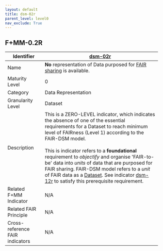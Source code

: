 ```yaml
---
layout: default
title: dsm-02r
parent_level: level0
nav_exclude: True
---
```


## F+MM-0.2R

| Identifier | [dsm-02r](https://github.com/FAIRplus/Data-Maturity/blob/master/docs/_indicators/dsm-02r.md) |
| --------- | ----------|
| Name | **No** representation of Data purposed for [FAIR sharing](https://fairplus.github.io/Data-Maturity/docs/Glossary/#fair-sharing) is available. |
| Maturity Level | 0 |
| Category | Data Representation|
| Granularity Level | Dataset |
| Description | This is a ZERO-LEVEL indicator, which indicates the absence of one of the essential requirements for a Dataset to reach minimum level of FAIRness (Level 1) according to the FAIR-DSM model. <br><br> This is indicator refers to a **foundational** requirement to *objectify* and organise 'FAIR-to-be' data into *units* of data that are purposed for FAIR sharing. FAIR-DSM model refers to a *unit* of FAIR data as a [Dataset](https://fairplus.github.io/Data-Maturity/docs/Glossary/#dataset). See indicator [dsm-12r](https://fairplus.github.io/Data-Maturity/docs/Indicators/#dsm-12r) to satisfy this prerequisite requirement. |
| Related F+MM Indicator| N/A |
| Related FAIR Principle | N/A |
| Cross-reference FAIR indicators | N/A |
